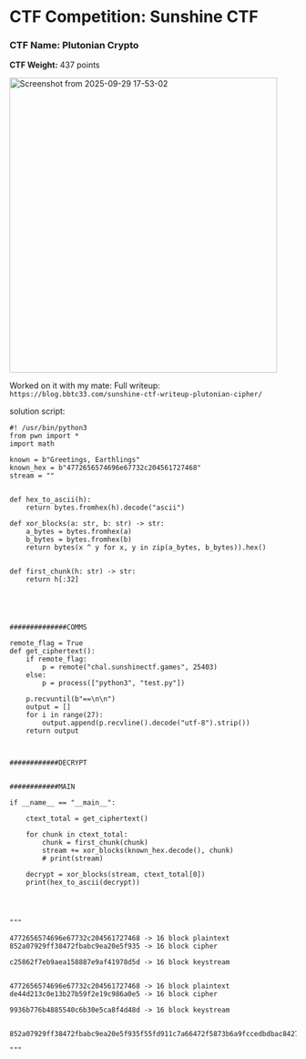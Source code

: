 # CTF Competition: Sunshine CTF

### CTF Name: Plutonian Crypto
**CTF Weight:** 437 points

<img width="470" height="518" alt="Screenshot from 2025-09-29 17-53-02" src="https://github.com/user-attachments/assets/78975213-86be-41f4-a4a3-261d43d3b80d" />


Worked on it with my mate:
Full writeup: `https://blog.bbtc33.com/sunshine-ctf-writeup-plutonian-cipher/`


solution script:
```
#! /usr/bin/python3
from pwn import *
import math

known = b"Greetings, Earthlings"
known_hex = b"4772656574696e67732c204561727468"
stream = ""


def hex_to_ascii(h):
    return bytes.fromhex(h).decode("ascii")

def xor_blocks(a: str, b: str) -> str:
    a_bytes = bytes.fromhex(a)
    b_bytes = bytes.fromhex(b)
    return bytes(x ^ y for x, y in zip(a_bytes, b_bytes)).hex()


def first_chunk(h: str) -> str:
    return h[:32]





##############COMMS

remote_flag = True
def get_ciphertext():
    if remote_flag:
        p = remote("chal.sunshinectf.games", 25403)
    else:
        p = process(["python3", "test.py"])

    p.recvuntil(b"==\n\n")
    output = []
    for i in range(27):
        output.append(p.recvline().decode("utf-8").strip())
    return output



############DECRYPT


############MAIN

if __name__ == "__main__":

    ctext_total = get_ciphertext()

    for chunk in ctext_total:
        chunk = first_chunk(chunk)
        stream += xor_blocks(known_hex.decode(), chunk)
        # print(stream)

    decrypt = xor_blocks(stream, ctext_total[0])
    print(hex_to_ascii(decrypt))




"""

4772656574696e67732c204561727468 -> 16 block plaintext
852a07929ff38472fbabc9ea20e5f935 -> 16 block cipher

c25862f7eb9aea158887e9af41978d5d -> 16 block keystream


4772656574696e67732c204561727468 -> 16 block plaintext
de44d213c0e13b27b59f2e19c986a0e5 -> 16 block cipher

9936b776b4885540c6b30e5ca8f4d48d -> 16 block keystream


852a07929ff38472fbabc9ea20e5f935f55fd911c7a66472f5873b6a9fccedbdbac842715ac43170499421ba7ef0a6a2a92f32463eee97058ba87b405d1107fe50f0778f103fe2ad2ccdd5d69679a6330c09f9a8ac48d9c9d1

"""
```
